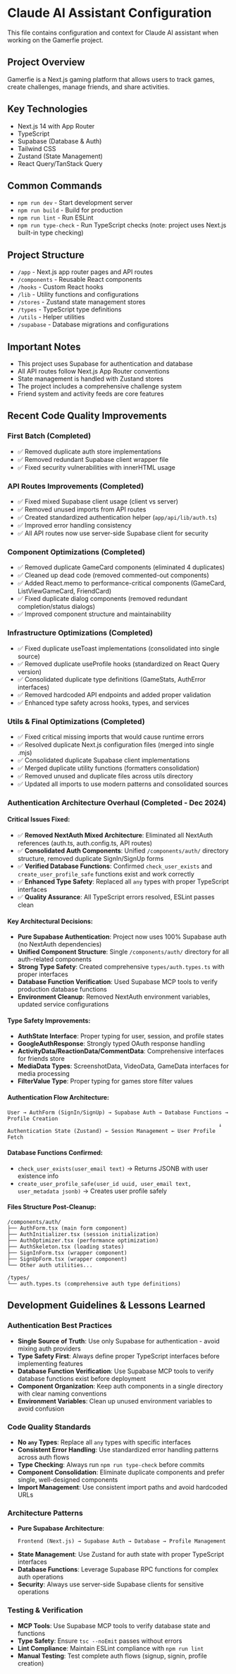 # Claude AI Assistant Configuration

This file contains configuration and context for Claude AI assistant when working on the Gamerfie project.

## Project Overview
Gamerfie is a Next.js gaming platform that allows users to track games, create challenges, manage friends, and share activities.

## Key Technologies
- Next.js 14 with App Router
- TypeScript
- Supabase (Database & Auth)
- Tailwind CSS
- Zustand (State Management)
- React Query/TanStack Query

## Common Commands
- `npm run dev` - Start development server
- `npm run build` - Build for production
- `npm run lint` - Run ESLint
- `npm run type-check` - Run TypeScript checks (note: project uses Next.js built-in type checking)

## Project Structure
- `/app` - Next.js app router pages and API routes
- `/components` - Reusable React components
- `/hooks` - Custom React hooks
- `/lib` - Utility functions and configurations
- `/stores` - Zustand state management stores
- `/types` - TypeScript type definitions
- `/utils` - Helper utilities
- `/supabase` - Database migrations and configurations

## Important Notes
- This project uses Supabase for authentication and database
- All API routes follow Next.js App Router conventions
- State management is handled with Zustand stores
- The project includes a comprehensive challenge system
- Friend system and activity feeds are core features

## Recent Code Quality Improvements
### First Batch (Completed)
- ✅ Removed duplicate auth store implementations
- ✅ Removed redundant Supabase client wrapper file
- ✅ Fixed security vulnerabilities with innerHTML usage

### API Routes Improvements (Completed)
- ✅ Fixed mixed Supabase client usage (client vs server)
- ✅ Removed unused imports from API routes
- ✅ Created standardized authentication helper (`app/api/lib/auth.ts`)
- ✅ Improved error handling consistency
- ✅ All API routes now use server-side Supabase client for security

### Component Optimizations (Completed)
- ✅ Removed duplicate GameCard components (eliminated 4 duplicates)
- ✅ Cleaned up dead code (removed commented-out components)
- ✅ Added React.memo to performance-critical components (GameCard, ListViewGameCard, FriendCard)
- ✅ Fixed duplicate dialog components (removed redundant completion/status dialogs)
- ✅ Improved component structure and maintainability

### Infrastructure Optimizations (Completed)
- ✅ Fixed duplicate useToast implementations (consolidated into single source)
- ✅ Removed duplicate useProfile hooks (standardized on React Query version)
- ✅ Consolidated duplicate type definitions (GameStats, AuthError interfaces)
- ✅ Removed hardcoded API endpoints and added proper validation
- ✅ Enhanced type safety across hooks, types, and services

### Utils & Final Optimizations (Completed)
- ✅ Fixed critical missing imports that would cause runtime errors
- ✅ Resolved duplicate Next.js configuration files (merged into single .mjs)
- ✅ Consolidated duplicate Supabase client implementations
- ✅ Merged duplicate utility functions (formatters consolidation)
- ✅ Removed unused and duplicate files across utils directory
- ✅ Updated all imports to use modern patterns and consolidated sources

### Authentication Architecture Overhaul (Completed - Dec 2024)
#### Critical Issues Fixed:
- ✅ **Removed NextAuth Mixed Architecture**: Eliminated all NextAuth references (auth.ts, auth.config.ts, API routes)
- ✅ **Consolidated Auth Components**: Unified `/components/auth/` directory structure, removed duplicate SignIn/SignUp forms
- ✅ **Verified Database Functions**: Confirmed `check_user_exists` and `create_user_profile_safe` functions exist and work correctly
- ✅ **Enhanced Type Safety**: Replaced all `any` types with proper TypeScript interfaces
- ✅ **Quality Assurance**: All TypeScript errors resolved, ESLint passes clean

#### Key Architectural Decisions:
- **Pure Supabase Authentication**: Project now uses 100% Supabase auth (no NextAuth dependencies)
- **Unified Component Structure**: Single `/components/auth/` directory for all auth-related components
- **Strong Type Safety**: Created comprehensive `types/auth.types.ts` with proper interfaces
- **Database Function Verification**: Used Supabase MCP tools to verify production database functions
- **Environment Cleanup**: Removed NextAuth environment variables, updated service configurations

#### Type Safety Improvements:
- **AuthState Interface**: Proper typing for user, session, and profile states
- **GoogleAuthResponse**: Strongly typed OAuth response handling
- **ActivityData/ReactionData/CommentData**: Comprehensive interfaces for friends store
- **MediaData Types**: ScreenshotData, VideoData, GameData interfaces for media processing
- **FilterValue Type**: Proper typing for games store filter values

#### Authentication Flow Architecture:
```
User → AuthForm (SignIn/SignUp) → Supabase Auth → Database Functions → Profile Creation
                                                                   ↓
Authentication State (Zustand) ← Session Management ← User Profile Fetch
```

#### Database Functions Confirmed:
- `check_user_exists(user_email text)` → Returns JSONB with user existence info
- `create_user_profile_safe(user_id uuid, user_email text, user_metadata jsonb)` → Creates user profile safely

#### Files Structure Post-Cleanup:
```
/components/auth/
├── AuthForm.tsx (main form component)
├── AuthInitializer.tsx (session initialization)
├── AuthOptimizer.tsx (performance optimization)
├── AuthSkeleton.tsx (loading states)
├── SignInForm.tsx (wrapper component)
├── SignUpForm.tsx (wrapper component)
└── Other auth utilities...

/types/
└── auth.types.ts (comprehensive auth type definitions)
```

## Development Guidelines & Lessons Learned

### Authentication Best Practices
- **Single Source of Truth**: Use only Supabase for authentication - avoid mixing auth providers
- **Type Safety First**: Always define proper TypeScript interfaces before implementing features
- **Database Function Verification**: Use Supabase MCP tools to verify database functions exist before deployment
- **Component Organization**: Keep auth components in a single directory with clear naming conventions
- **Environment Variables**: Clean up unused environment variables to avoid confusion

### Code Quality Standards
- **No `any` Types**: Replace all `any` types with specific interfaces
- **Consistent Error Handling**: Use standardized error handling patterns across auth flows  
- **Type Checking**: Always run `npm run type-check` before commits
- **Component Consolidation**: Eliminate duplicate components and prefer single, well-designed components
- **Import Management**: Use consistent import paths and avoid hardcoded URLs

### Architecture Patterns
- **Pure Supabase Architecture**: 
  ```
  Frontend (Next.js) → Supabase Auth → Database → Profile Management
  ```
- **State Management**: Use Zustand for auth state with proper TypeScript interfaces
- **Database Functions**: Leverage Supabase RPC functions for complex auth operations
- **Security**: Always use server-side Supabase clients for sensitive operations

### Testing & Verification
- **MCP Tools**: Use Supabase MCP tools to verify database state and functions
- **Type Safety**: Ensure `tsc --noEmit` passes without errors
- **Lint Compliance**: Maintain ESLint compliance with `npm run lint`
- **Manual Testing**: Test complete auth flows (signup, signin, profile creation)